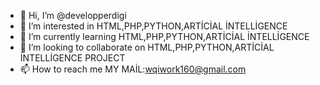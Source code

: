 - 👋 Hi, I’m @developperdigi
- 👀 I’m interested in HTML,PHP,PYTHON,ARTİCİAL İNTELLİGENCE
- 🌱 I’m currently learning HTML,PHP,PYTHON,ARTİCİAL İNTELLİGENCE
- 💞️ I’m looking to collaborate on HTML,PHP,PYTHON,ARTİCİAL İNTELLİGENCE PROJECT
- 📫 How to reach me MY MAİL:wqiwork160@gmail.com

<!---
developperdigi/developperdigi is a ✨ special ✨ repository because its `README.md` (this file) appears on your GitHub profile.
You can click the Preview link to take a look at your changes.
--->
